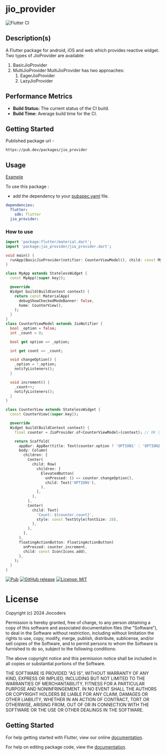 # jio_provider

![Flutter CI](https://github.com/jiocoders/jio_provider_flutter/actions/workflows/flutter-ci.yml/badge.svg)

## Description(s)

A Flutter package for android, iOS and web which provides reactive widget.
Two types of JioProvider are available:
1. BasicJioProvider
2. MultiJioProvider
MultiJioProvider has two approaches:
   1. EagerJioProvider
   2. LazyJioProvider

## Performance Metrics

- **Build Status:** The current status of the CI build.
- **Build Time:** Average build time for the CI.

## Getting Started

Published package url -
```
https://pub.dev/packages/jio_provider
```

## Usage

[Example](https://github.com/jiocoders/jio_provider_flutter/blob/main/example/lib/main.dart)

To use this package :

- add the dependency to your [pubspec.yaml](https://github.com/jiocoders/jio_provider_flutter/blob/main/pubspec.yaml) file.

```yaml
dependencies:
  flutter:
    sdk: flutter
  jio_provider:
```

### How to use

```dart
import 'package:flutter/material.dart';
import 'package:jio_provider/jio_provider.dart';

void main() {
  runApp(BasicJioProvider(notifier: CounterViewModel(), child: const MyApp()));
}

class MyApp extends StatelessWidget {
  const MyApp({super.key});

  @override
  Widget build(BuildContext context) {
    return const MaterialApp(
      debugShowCheckedModeBanner: false,
      home: CounterView(),
    );
  }
}
class CounterViewModel extends JioNotifier {
  bool _option = false;
  int _count = 0;

  bool get option => _option;

  int get count => _count;

  void changeOption() {
    _option = !_option;
    notifyListeners();
  }

  void increment() {
    _count++;
    notifyListeners();
  }
}

class CounterView extends StatelessWidget {
  const CounterView({super.key});

  @override
  Widget build(BuildContext context) {
    final counter = JioProvider.of<CounterViewModel>(context); // OK | OK for small app

    return Scaffold(
      appBar: AppBar(title: Text(counter.option ? 'OPTION1' : 'OPTION2')),
      body: Column(
        children: [
          Center(
            child: Row(
              children: [
                ElevatedButton(
                  onPressed: () => counter.changeOption(),
                  child: Text('OPTIONS'),
                ),
              ],
            ),
          ),
          Center(
            child: Text(
              'Count: ${counter.count}',
              style: const TextStyle(fontSize: 28),
            ),
          ),
        ],
      ),
      floatingActionButton: FloatingActionButton(
        onPressed: counter.increment, 
        child: const Icon(Icons.add),
      ),
    );
  }
}

```

[![Pub](https://img.shields.io/pub/v/jio_provider.svg)](https://pub.dev/packages/jio_provider)
[![GitHub release](https://img.shields.io/github/release/jiocoders/jio_provider_flutter.svg)](https://github.com/jiocoders/jio_provider_flutter/releases/)
[![License: MIT](https://img.shields.io/badge/License-MIT-yellow.svg)](https://opensource.org/licenses/MIT)

# License

Copyright (c) 2024 Jiocoders

Permission is hereby granted, free of charge, to any person obtaining a copy
of this software and associated documentation files (the "Software"), to deal
in the Software without restriction, including without limitation the rights
to use, copy, modify, merge, publish, distribute, sublicense, and/or sell
copies of the Software, and to permit persons to whom the Software is
furnished to do so, subject to the following conditions:

The above copyright notice and this permission notice shall be included in all
copies or substantial portions of the Software.

THE SOFTWARE IS PROVIDED "AS IS", WITHOUT WARRANTY OF ANY KIND, EXPRESS OR
IMPLIED, INCLUDING BUT NOT LIMITED TO THE WARRANTIES OF MERCHANTABILITY,
FITNESS FOR A PARTICULAR PURPOSE AND NONINFRINGEMENT. IN NO EVENT SHALL THE
AUTHORS OR COPYRIGHT HOLDERS BE LIABLE FOR ANY CLAIM, DAMAGES OR OTHER
LIABILITY, WHETHER IN AN ACTION OF CONTRACT, TORT OR OTHERWISE, ARISING FROM,
OUT OF OR IN CONNECTION WITH THE SOFTWARE OR THE USE OR OTHER DEALINGS IN THE
SOFTWARE.

## Getting Started

For help getting started with Flutter, view our online [documentation](https://flutter.io/).

For help on editing package code, view the [documentation](https://flutter.io/developing-packages/).
